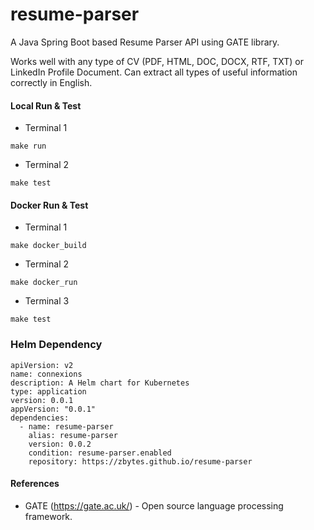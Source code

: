 # resume-parser

A Java Spring Boot based Resume Parser API using GATE library.

Works well with any type of CV (PDF, HTML, DOC, DOCX, RTF, TXT) or LinkedIn Profile Document. 
Can extract all types of useful information correctly in English.

#### Local Run & Test

- Terminal 1
```
make run
```

- Terminal 2
```
make test
```

#### Docker Run & Test

- Terminal 1
```
make docker_build
```

- Terminal 2
```
make docker_run
```
- Terminal 3
```
make test
```

### Helm Dependency

```
apiVersion: v2
name: connexions
description: A Helm chart for Kubernetes
type: application
version: 0.0.1
appVersion: "0.0.1"
dependencies:
  - name: resume-parser
    alias: resume-parser
    version: 0.0.2
    condition: resume-parser.enabled
    repository: https://zbytes.github.io/resume-parser
```

#### References
- GATE (https://gate.ac.uk/) - Open source language processing framework.

